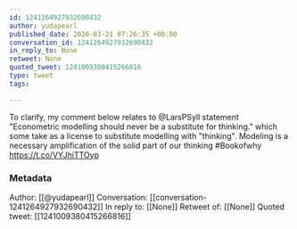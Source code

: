 ```yaml
---
id: 1241264927932690432
author: yudapearl
published_date: 2020-03-21 07:26:35 +00:00
conversation_id: 1241264927932690432
in_reply_to: None
retweet: None
quoted_tweet: 1241009380415266816
type: tweet
tags:

---
```


To clarify, my comment below relates to @LarsPSyll statement "Econometric modelling should never be a substitute for thinking." which some take as a license to substitute modelling with "thinking". Modeling is a necessary amplification of the solid part of our thinking #Bookofwhy https://t.co/VYJhiTTOyp

### Metadata

Author: [[@yudapearl]]
Conversation: [[conversation-1241264927932690432]]
In reply to: [[None]]
Retweet of: [[None]]
Quoted tweet: [[1241009380415266816]]
